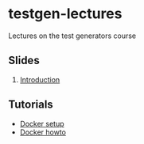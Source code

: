 # testgen-lectures

Lectures on the test generators course

## Slides

1. [Introduction](slides/01_Introduction.pdf "Introduction")

## Tutorials

- [Docker setup](tutorials/docker-setup.md "Docker setup")
- [Docker howto](tutorials/docker.md "Docker howto")
